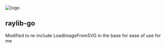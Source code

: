 ![logo](https://goo.gl/XlIcXz)
## raylib-go

Modified to re-include LoadImageFromSVG in the base for ease of use for me